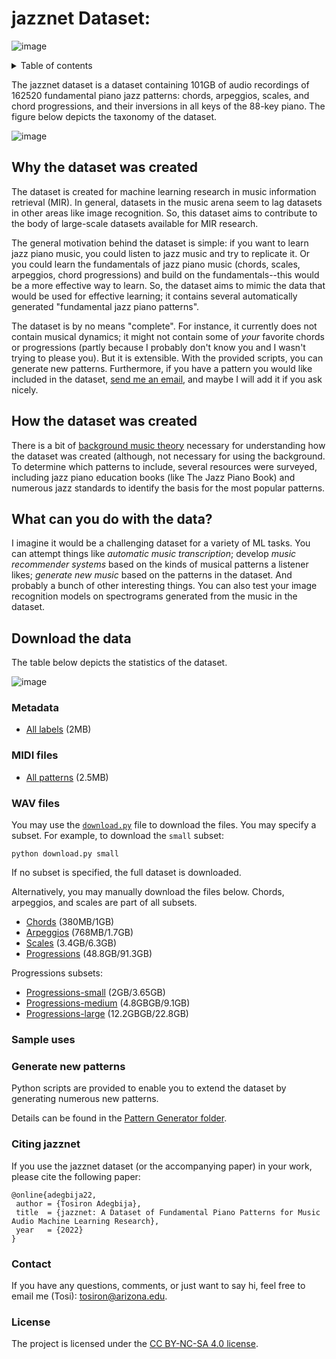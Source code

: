 # jazznet Dataset: 
![image](https://user-images.githubusercontent.com/16122125/184457848-15a2bb14-e5b1-4cef-a7f3-64e93792dd31.png)

<details>
 <summary>Table of contents</summary>
 
 * [Why the dataset was created](#why-the-dataset-was-created)  
 * [How the dataset was created](#how-the-dataset-was-created)
 * [What can you do with the data?](#what-can-you-do-with-the-data)
 * [Download the data](#download-the-data)
 * [Sample uses](#sample-uses)
 * [Citing jazzNet](#citing-jazznet)
 * [Contact](#contact)
 </details>

The jazznet dataset is a dataset containing 101GB of audio recordings of 162520 fundamental piano jazz patterns: chords, arpeggios, scales, and chord progressions, and their inversions in all keys of the 88-key piano. The figure below depicts the taxonomy of the dataset. 

![image](https://user-images.githubusercontent.com/16122125/196017322-80bc3fdb-ede1-409b-b71b-80860d4d629b.png)

## Why the dataset was created
The dataset is created for machine learning research in music information retrieval (MIR). In general, datasets in the music arena seem to lag datasets in other areas like image recognition. So, this dataset aims to contribute to the body of large-scale datasets available for MIR research.

The general motivation behind the dataset is simple: if you want to learn jazz piano music, you could listen to jazz music and try to replicate it. Or you could learn the fundamentals of jazz piano music (chords, scales, arpeggios, chord progressions) and build on the fundamentals--this would be a more effective way to learn. So, the dataset aims to mimic the data that would be used for effective learning; it contains several automatically generated "fundamental jazz piano patterns". 

The dataset is by no means "complete". For instance, it currently does not contain musical dynamics; it might not contain some of *your* favorite chords or progressions (partly because I probably don't know you and I wasn't trying to please you). But it is extensible. With the provided scripts, you can generate new patterns. Furthermore, if you have a pattern you would like included in the dataset, [send me an email](#contact), and maybe I will add it if you ask nicely. 

## How the dataset was created
There is a bit of [background music theory](musicBackground.md) necessary for understanding how the dataset was created (although, not necessary for using the background. To determine which patterns to include, several resources were surveyed, including jazz piano education books (like The Jazz Piano Book) and numerous jazz standards to identify the basis for the most popular patterns. 

## What can you do with the data?
I imagine it would be a challenging dataset for a variety of ML tasks. You can attempt things like *automatic music transcription*; develop *music recommender systems* based on the kinds of musical patterns a listener likes; *generate new music* based on the patterns in the dataset. And probably a bunch of other interesting things. You can also test your image recognition models on spectrograms generated from the music in the dataset.

## Download the data

The table below depicts the statistics of the dataset.  

![image](https://user-images.githubusercontent.com/16122125/196299915-1897c52b-1d6e-404f-97fd-9b23ac30594e.png)

### Metadata
* [All labels](https://uweb.engr.arizona.edu/~tosiron/jazznet/metadata.tar.gz) (2MB)

### MIDI files
* [All patterns](https://uweb.engr.arizona.edu/~tosiron/jazznet/midi.tar.gz) (2.5MB)

### WAV files

You may use the [`download.py`](download.py) file to download the files. You may specify a subset. For example, to download the `small` subset:

```
python download.py small
```

If no subset is specified, the full dataset is downloaded.

Alternatively, you may manually download the files below. Chords, arpeggios, and scales are part of all subsets. 

* [Chords](https://uweb.engr.arizona.edu/~tosiron/jazznet/chords.tar.gz) (380MB/1GB)
* [Arpeggios](https://uweb.engr.arizona.edu/~tosiron/jazznet/arpeggios.tar.gz) (768MB/1.7GB)
* [Scales](https://uweb.engr.arizona.edu/~tosiron/jazznet/scales.tar.gz) (3.4GB/6.3GB)
* [Progressions](https://uweb.engr.arizona.edu/~tosiron/jazznet/progressions.tar.gz) (48.8GB/91.3GB)

Progressions subsets:
* [Progressions-small](https://uweb.engr.arizona.edu/~tosiron/jazznet/progressions-small.tar.gz) (2GB/3.65GB)
* [Progressions-medium](https://uweb.engr.arizona.edu/~tosiron/jazznet/progressions-medium.tar.gz) (4.8GBGB/9.1GB)
* [Progressions-large](https://uweb.engr.arizona.edu/~tosiron/jazznet/progressions-large.tar.gz) (12.2GBGB/22.8GB)

### Sample uses

### Generate new patterns
Python scripts are provided to enable you to extend the dataset by generating numerous new patterns. 

Details can be found in the [Pattern Generator folder](Pattern%20Generator).

### Citing jazznet
If you use the jazznet dataset (or the accompanying paper) in your work, please cite the following paper:

```
@online{adegbija22,
 author = {Tosiron Adegbija},
 title  = {jazznet: A Dataset of Fundamental Piano Patterns for Music Audio Machine Learning Research},
 year   = {2022}
}
```
### Contact
If you have any questions, comments, or just want to say hi, feel free to email me (Tosi): tosiron@arizona.edu.

### License
The project is licensed under the [CC BY-NC-SA 4.0 license](https://creativecommons.org/licenses/by-nc-sa/4.0/).



